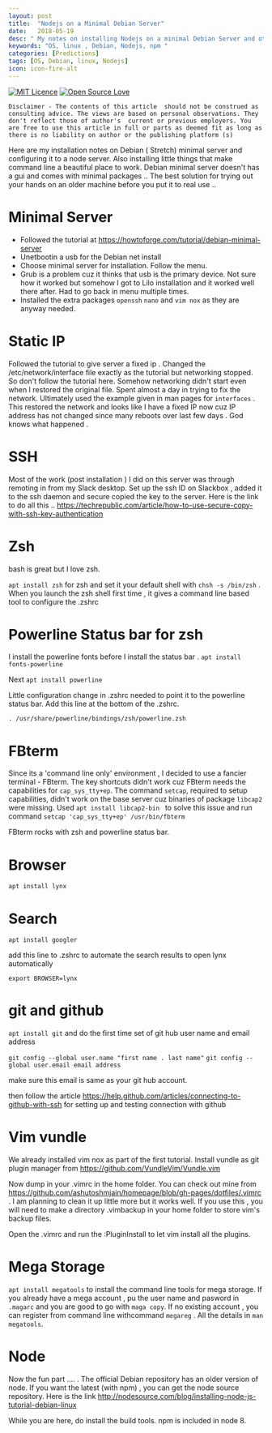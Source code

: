 ```yaml
---
layout: post
title:  "Nodejs on a Minimal Debian Server"
date:   2018-05-19
desc: " My notes on installing Nodejs on a minimal Debian Server and other things"
keywords: "OS, linux , Debian, Nodejs, npm "
categories: [Predictions]
tags: [OS, Debian, linux, Nodejs]
icon: icon-fire-alt
---
```

[![MIT Licence](https://badges.frapsoft.com/os/mit/mit.svg?v=103)](https://opensource.org/licenses/mit-license.php)
[![Open Source Love](https://badges.frapsoft.com/os/v1/open-source.png?v=103)](https://github.com/ellerbrock/open-source-badge/)

	Disclaimer - The contents of this article  should not be construed as consulting advice. The views are based on personal observations. They don't reflect those of author's  current or previous employers. You are free to use this article in full or parts as deemed fit as long as there is no liability on author or the publishing platform (s)



Here are my installation notes on Debian ( Stretch) minimal server and configuring it to a node server. Also installing little things that make command line a beautiful place to work. Debian minimal server doesn't has a gui and comes with minimal packages .. The best solution for trying out your hands on an older machine before you put it to real use .. 

# Minimal Server
- Followed  the tutorial at https://howtoforge.com/tutorial/debian-minimal-server
- Unetbootin a usb for the Debian net install
- Choose minimal server for installation. Follow the menu. 
- Grub is a problem cuz it thinks that usb is the primary device. Not sure how it worked but somehow I got to Lilo installation and it worked well there after. Had to go back in menu multiple times. 
- Installed the extra packages `openssh` `nano` and `vim nox` as they are anyway needed. 

# Static  IP
Followed the tutorial to give server a fixed ip . Changed the /etc/network/interface file exactly as the tutorial but networking stopped. So don't follow the tutorial here. Somehow networking didn't start even when I restored the original file. Spent almost a day in trying to fix the network. Ultimately used the example given in man pages for `interfaces` . This restored the network and looks like I have a fixed IP now cuz IP address has not changed since many reboots over last few days . God knows what happened . 

# SSH 

Most of the work (post installation ) I did on this server was through remoting in from my Slack desktop. Set up the ssh ID on Slackbox , added it to the ssh daemon and secure copied the key to the server. Here is the link to do all this  .. https://techrepublic.com/article/how-to-use-secure-copy-with-ssh-key-authentication

# Zsh 

bash is great but I love zsh. 

`apt install zsh` for zsh and set it your default shell with `chsh -s /bin/zsh` . When you launch the zsh shell first time , it gives a command line based tool to configure the .zshrc 

# Powerline Status bar for zsh

I install the powerline fonts before I install the status bar . `apt install fonts-powerline`

Next `apt install powerline`

Little configuration change in .zshrc needed to point it to the powerline status bar. Add this line at the bottom of the .zshrc. 

`. /usr/share/powerline/bindings/zsh/powerline.zsh`

# FBterm

Since its a 'command line only' environment , I decided to use a fancier terminal - FBterm. The key shortcuts didn't  work cuz FBterm needs the capabilities for ` cap_sys_tty+ep `. The command `setcap`, required to setup capabilities, didn't  work on the base server cuz  binaries of package `libcap2 ` were missing. Used `apt install libcap2-bin ` to solve this issue and run command `setcap 'cap_sys_tty+ep' /usr/bin/fbterm`

FBterm rocks with zsh and powerline status bar. 

# Browser

`apt install lynx`

# Search 

`apt install googler`

add this line to .zshrc to automate the search results to open lynx automatically 

`export BROWSER=lynx`

# git and github

`apt install git` and do the first time set of git hub user name and email address 

`git config --global user.name "first name . last name"`
`git config --global user.email email address`

make sure this email is same as  your git hub account. 

then follow the article https://help.github.com/articles/connecting-to-github-with-ssh for setting up and testing connection with github


# Vim vundle 

We already installed vim nox as part of the first tutorial. Install vundle as git plugin manager from https://github.com/VundleVim/Vundle.vim

Now dump in your .vimrc in the home folder. You can check out mine from https://github.com/ashutoshmjain/homepage/blob/gh-pages/dotfiles/.vimrc  . I am planning to clean it up little more but it works well. If you use this , you will need to make a directory .vimbackup in your home folder to store vim's backup files. 

Open the .vimrc and run the :PluginInstall to let vim install all the plugins. 

# Mega Storage

`apt install megatools` to install the command line tools for mega storage. If you already have a mega account , pu the user name and pasword in `.magarc` and you are good to go with `maga copy`. If no existing account , you can register from command line withcommand `megareg` . All the details in `man megatools`.



# Node

Now the fun part .... . The official Debian repository has an older version of node. If you want the latest (with npm) , you can get the node source repository. Here is the link http://nodesource.com/blog/installing-node-js-tutorial-debian-linux

While you are here, do install the build tools. npm is included in node 8. 

